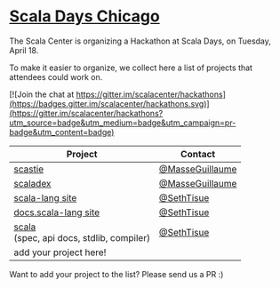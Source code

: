 # [Scala Days Chicago](http://event.scaladays.org/scaladays-chicago-2017)

The Scala Center is organizing a Hackathon at Scala Days, on Tuesday, April 18.

To make it easier to organize, we collect here a list of projects that attendees
could work on.

[![Join the chat at https://gitter.im/scalacenter/hackathons](https://badges.gitter.im/scalacenter/hackathons.svg)](https://gitter.im/scalacenter/hackathons?utm_source=badge&utm_medium=badge&utm_campaign=pr-badge&utm_content=badge)

| Project                          | Contact                           |
| -------                          | -------                           |
| [scastie][scastie]               | [@MasseGuillaume][MasseGuillaume] |
| [scaladex][scaladex]             | [@MasseGuillaume][MasseGuillaume] |
| [scala-lang site](https://github.com/scala/scala-lang/issues)            | [@SethTisue](http://github.com/SethTisue) |
| [docs.scala-lang site](https://github.com/scala/scala.github.com/issues) | [@SethTisue](http://github.com/SethTisue) |
| [scala](https://github.com/scala/bug/issues)<br>(spec, api docs, stdlib, compiler) | [@SethTisue](http://github.com/SethTisue) |
| add your project here!           |                                   |

Want to add your project to the list? Please send us a PR :)




[MasseGuillaume]: https://github.com/MasseGuillaume

[scastie]: https://github.com/scalacenter/scastie/labels/hackathon
[scaladex]: https://github.com/scalacenter/scaladex/labels/hackathon

